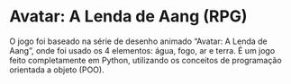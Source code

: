 # Avatar: A Lenda de Aang (RPG)
O jogo foi baseado na série de desenho animado “Avatar: A Lenda de Aang”, onde foi usado os 4 elementos: água, fogo, ar e terra. É um jogo feito completamente em Python, utilizando os conceitos de programação orientada a objeto (POO).
